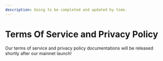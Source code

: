 ```yaml
---
description: Going to be completed and updated by time.
---
```


# Terms Of Service and Privacy Policy

Our terms of service and privacy policy documentations will be released shortly after our mainnet launch!


